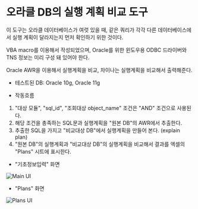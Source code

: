 # 오라클 DB의 실행 계획 비교 도구

이 도구는 오라클 데이터베이스가 여럿 있을 때, 같은 쿼리가 각각 다른 데이터베이스에서 실행 계획이 달라지는지 먼저 확인하기 위한 것이다.

VBA macro를 이용해서 작성되었으며, Oracle를 위한 윈도우용 ODBC 드라이버와 TNS 정보는 미리 구성 돼 있어야 한다.

Oracle AWR을 이용해서 실행계획을 비교, 차이나는 실행계획을 비교해서 출력해준다.

* 테스트된 DB: Oracle 10g, Oracle 11g

* 작동흐름

1. "대상 모듈", "sql_id", "조회대상 object_name" 조건은 "AND" 조건으로 사용된다.
2. 해당 조건을 총족하는 SQL문과 실행계획을 "원본 DB"의 AWR에서 추출한다.
3. 추출한 SQL을 가지고 "비교대상 DB"에서 실행계획을 만들어 본다. (explain plan)
4. "원본 DB"의 실행계획과 "비교대상 DB"의 실행계획을 비교해서 결과를 엑셀의  "Plans" 시트에 표시한다.

* "기초정보입력" 화면

![Main UI](https://cloud.githubusercontent.com/assets/20263138/17649504/d7c96218-6271-11e6-97e2-76cb808483a1.JPG)

* "Plans" 화면

![Plans UI](https://cloud.githubusercontent.com/assets/20263138/17649569/c3eab27c-6273-11e6-8540-fd18ff722153.jpg)
